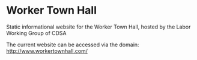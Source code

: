 # Worker Town Hall
Static informational website for the Worker Town Hall, hosted by the Labor Working Group of CDSA

The current website can be accessed via the domain: http://www.workertownhall.com/
